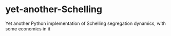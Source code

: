 # yet-another-Schelling
Yet another Python implementation of Schelling segregation dynamics, with some economics in it
